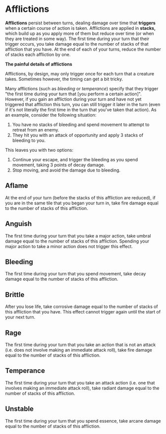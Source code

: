 # Afflictions
**Afflictions** persist between turns, dealing damage over time that **triggers** when a certain course of action is taken. Afflictions are applied in **stacks,** which build up as you apply more of them but reduce over time (or when they are treated in some way). The first time during your turn that their trigger occurs, you take damage equal to the number of stacks of that affliction that you have. At the end of each of your turns, reduce the number of stacks each affliction by one.

<div class="infobox">

**The painful details of afflictions**

Afflictions, by design, may only trigger once for each turn that a creature takes. Sometimes however, the timing can get a bit tricky.

Many afflictions (such as *bleeding* or *temperance*) specify that they trigger "the first time during your turn that [you perform a certain action]". However, if you gain an affliction during your turn and have not yet triggered that affliction this turn, you can still trigger it later in the turn (even if it's not literally the first time in the turn that you've taken that action). As an example, consider the following situation:
1. You have no stacks of bleeding and spend movement to attempt to retreat from an enemy.
2. They hit you with an attack of opportunity and apply 3 stacks of bleeding to you.

This leaves you with two options:
1. Continue your escape, and trigger the bleeding as you spend movement, taking 3 points of decay damage.
2. Stop moving, and avoid the damage due to bleeding.

</div>

## Aflame
At the end of your turn (before the stacks of this affliction are reduced), if you are in the same tile that you began your turn in, take fire damage equal to the number of stacks of this affliction.

## Anguish
The first time during your turn that you take a major action, take umbral damage equal to the number of stacks of this affliction. Spending your major action to take a minor action does not trigger this effect.

## Bleeding
The first time during your turn that you spend movement, take decay damage equal to the number of stacks of this affliction.

## Brittle
After you lose life, take corrosive damage equal to the number of stacks of this affliction that you have. This effect cannot trigger again until the start of your next turn.

## Rage
The first time during your turn that you take an action that is not an attack (i.e. does not involve making an immediate attack roll), take fire damage equal to the number of stacks of this affliction.

## Temperance
The first time during your turn that you take an attack action (i.e. one that involves making an immediate attack roll), take radiant damage equal to the number of stacks of this affliction.

## Unstable
The first time during your turn that you spend essence, take arcane damage equal to the number of stacks of this affliction.
